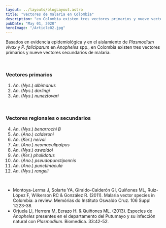 ```yaml
---
layout: ../layouts/blogLayout.astro
title: "Vectores de malaria en Colombia"
description: "en Colombia existen tres vectores primarios y nueve vectores secundarios de malaria."
pubDate: "May 01, 2020"
heroImage: "/Article02.jpg"
---
```


Basados en evidencia epidemiológica y en el aislamiento de _Plasmodium vivax_ y _P. faliciparum_ en _Anopheles_ spp., en Colombia existen tres vectores primarios y nueve vectores secundarios de malaria.

<br>

### **Vectores primarios**

1. _An_. (_Nys_.) _albimanus_
2. _An_. (_Nys_.) _darlingi_
3. _An_. (_Nys_.) _nuneztovari_

<br>

### **Vectores regionales o secundarios**

4. _An_. (_Nys_.) _benarrochi B_
5. _An_. (_Ano_.) _calderoni_
6. _An_. (_Ker_.) _neivai_
7. _An_. (_Ano_.) _neomaculipalpus_
8. _An_. (_Nys_.) _oswaldoi_
9. _An_. (_Ker_.) _pholidotus_
10. _An_. (_Ano_.) _pseudopunctipennis_
11. _An_. (_Ano_.) _punctimacula_
12. _An_. (_Nys_.) _rangeli_

<br>

- Montoya-Lerma J, Solarte YA, Giraldo-Calderón GI, Quiñones ML, Ruiz-López F, Wilkerson RC & González R. (2011). Malaria vector species in Colombia: a review. Memórias do Instituto Oswaldo Cruz. 106 Suppl 1:223-38.
- Orjuela LI, Herrera M, Eerazo H. & Quiñones ML. (2013). Especies de _Anopheles_ presentes en el departamento del Putumayo y su infección natural con _Plasmodium_. Biomedica. 33:42-52.
